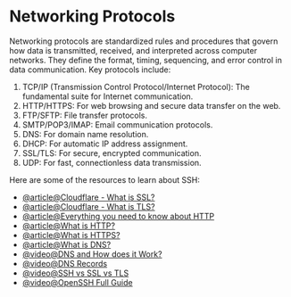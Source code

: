 # Networking Protocols

Networking protocols are standardized rules and procedures that govern how data is transmitted, received, and interpreted across computer networks. They define the format, timing, sequencing, and error control in data communication. Key protocols include:

1. TCP/IP (Transmission Control Protocol/Internet Protocol): The fundamental suite for Internet communication.
2. HTTP/HTTPS: For web browsing and secure data transfer on the web.
3. FTP/SFTP: File transfer protocols.
4. SMTP/POP3/IMAP: Email communication protocols.
5. DNS: For domain name resolution.
6. DHCP: For automatic IP address assignment.
7. SSL/TLS: For secure, encrypted communication.
8. UDP: For fast, connectionless data transmission.

Here are some of the resources to learn about SSH:

- [@article@Cloudflare - What is SSL?](https://www.cloudflare.com/learning/ssl/what-is-ssl/)
- [@article@Cloudflare - What is TLS?](https://www.cloudflare.com/en-gb/learning/ssl/transport-layer-security-tls/)
- [@article@Everything you need to know about HTTP](https://cs.fyi/guide/http-in-depth)
- [@article@What is HTTP?](https://www.cloudflare.com/en-gb/learning/ddos/glossary/hypertext-transfer-protocol-http/)
- [@article@What is HTTPS?](https://www.cloudflare.com/en-gb/learning/ssl/what-is-https/)
- [@article@What is DNS?](https://www.cloudflare.com/en-gb/learning/dns/what-is-dns/)
- [@video@DNS and How does it Work?](https://www.youtube.com/watch?v=Wj0od2ag5sk)
- [@video@DNS Records](https://www.youtube.com/watch?v=7lxgpKh_fRY)
- [@video@SSH vs SSL vs TLS](https://www.youtube.com/watch?v=k3rFFLmQCuY)
- [@video@OpenSSH Full Guide](https://www.youtube.com/watch?v=YS5Zh7KExvE)
